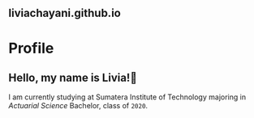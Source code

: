 ## liviachayani.github.io

# Profile 

## Hello, my name is Livia!👋
I am currently studying at Sumatera Institute of Technology majoring in *Actuarial Science* Bachelor, class of `2020`.
